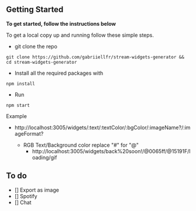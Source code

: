 ## Getting Started

**To get started, follow the instructions below**

To get a local copy up and running follow these simple steps.

-   git clone the repo

```
git clone https://github.com/gabriiellfr/stream-widgets-generator && cd stream-widgets-generator
```

-   Install all the required packages with

```
npm install
```

-   Run

```
npm start
```

Example

-   http://localhost:3005/widgets/:text/:textColor/:bgColor/:imageName?/:imageFormat?

    -   RGB Text/Background color replace "#" for "@"
        -   http://localhost:3005/widgets/back%20soon!/@0065ff/@15191F/loading/gif


## To do
- [] Export as image
- [] Spotify 
- [] Chat